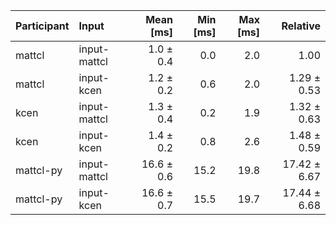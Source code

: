 | Participant | Input | Mean [ms] | Min [ms] | Max [ms] | Relative |
|:---|:---|---:|---:|---:|---:|
| mattcl | input-mattcl | 1.0 ± 0.4 | 0.0 | 2.0 | 1.00 |
| mattcl | input-kcen | 1.2 ± 0.2 | 0.6 | 2.0 | 1.29 ± 0.53 |
| kcen | input-mattcl | 1.3 ± 0.4 | 0.2 | 1.9 | 1.32 ± 0.63 |
| kcen | input-kcen | 1.4 ± 0.2 | 0.8 | 2.6 | 1.48 ± 0.59 |
| mattcl-py | input-mattcl | 16.6 ± 0.6 | 15.2 | 19.8 | 17.42 ± 6.67 |
| mattcl-py | input-kcen | 16.6 ± 0.7 | 15.5 | 19.7 | 17.44 ± 6.68 |
